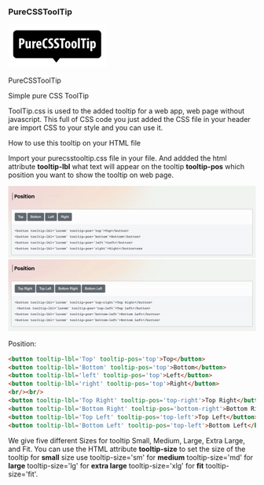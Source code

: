 ### PureCSSToolTip

<img src='https://raw.githubusercontent.com/iamsgokul/pureCSSToolTip/main/images/PureCSSToolTip.svg' style="width:200px;"/>

PureCSSToolTip

Simple pure CSS ToolTip

ToolTip.css is used to the added tooltip for a web app, web page without javascript. This full of CSS code you just added the CSS file in your header are import CSS to your style and you can use it.

How to use this tooltip on your HTML file

Import your purecsstooltip.css file in your file. And addded the html attribute <b>tooltip-lbl</b> what text will appear on the tooltip <b>tooltip-pos</b> which position you want to show the tooltip on web page.

<img src='https://raw.githubusercontent.com/iamsgokul/pureCSSToolTip/main/images/tool-tip.gif'/>

<img src='https://raw.githubusercontent.com/iamsgokul/pureCSSToolTip/main/images/tooltip-position.gif'/>

Position:

```html
<button tooltip-lbl='Top' tooltip-pos='top'>Top</button>
<button tooltip-lbl='Bottom' tooltip-pos='top'>Bottom</button>
<button tooltip-lbl='left' tooltip-pos='top'>Left</button>
<button tooltip-lbl='right' tooltip-pos='top'>Right</button>
<br/><br/>
<button tooltip-lbl='Top Right' tooltip-pos='top-right'>Top Right</button>
<button tooltip-lbl='Bottom Right' tooltip-pos='bottom-right'>Bottom Right</button>
<button tooltip-lbl='Top Left' tooltip-pos='top-left'>Top Left</button>
<button tooltip-lbl='Bottom Left' tooltip-pos='top-left'>Bottom Left</button>
```

We give five different Sizes for tooltip Small, Medium, Large, Extra Large, and Fit. You can use the HTML attribute <b>tooltip-size</b> to set the size of the tooltip for <b>small</b> size use tooltip-size='sm' for <b>medium</b> tooltip-size='md' for <b>large</b> tooltip-size='lg' for <b>extra large</b> tooltip-size='xlg' for <b>fit</b> tooltip-size='fit'.
